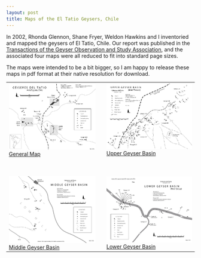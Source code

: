 ```yaml
---
layout: post
title: Maps of the El Tatio Geysers, Chile
---
```


In 2002, Rhonda Glennon, Shane Fryer, Weldon Hawkins and I inventoried and mapped the geysers of El Tatio, Chile. 
Our report was published in the <a href="https://www.researchgate.net/publication/284255246_The_extraordinary_thermal_activity_of_El_Tatio_Geyser_Field_Antofagasta_Region_Chile">Transactions of the Geyser Observation and Study Association</a>, and the associated four maps were all reduced to fit into standard page sizes.

The maps were intended to be a bit bigger, so I am happy to release these maps in pdf format at their native resolution for download.

<table>
<tr>
<td><a href="/public/posts/tatiogeneral.pdf"><img src="/public/posts/tatiogeneral.png" />General Map</a></td>
<td width="1rem"></td>
<td><a href="/public/posts/tatioupper.pdf"><img src="/public/posts/tatioupper.png" />Upper Geyser Basin</a></td>
</tr>
<tr><td height="40px"></td></tr>
<tr>
<td><a href="/public/posts/tatiomiddle.pdf"><img src="/public/posts/tatiomiddle.png" />Middle Geyser Basin</a></td>
<td width="1rem"></td>
<td><a href="/public/posts/tatiolower.pdf"><img src="/public/posts/tatiolower.png" />Lower Geyser Basin</a></td>
</tr>
</table>


